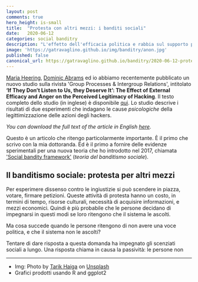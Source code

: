 ```yaml
---
layout: post
comments: true
hero_height: is-small
title:  "Protesta con altri mezzi: i banditi sociali"
date:   2020-06-12
categories: social banditry
description: "L'effetto dell'efficacia politica e rabbia sul supporto per i banditi sociali"
image: 'https://gatravaglino.github.io/img/banditry/anon.jpg'
published: false
canonical_url: https://gatravaglino.github.io/banditry/2020-06-12-protest-bandits.markdown.html
---
```

[Maria Heering](https://www.kent.ac.uk/psychology/people/328/www.kent.ac.uk/psychology/people/328/heering-maria), [Dominic Abrams](https://www.kent.ac.uk/psychology/people/212/www.kent.ac.uk/psychology/people/212/abrams-dominic) ed io abbiamo recentemente pubblicato un nuovo studio sulla rivista 'Group Processes & Intergroup Relations', intitolato **‘If They Don’t Listen to Us, they Deserve It’: The Effect of External Efficacy and Anger on the Perceived Legitimacy of Hacking**. Il testo completo dello studio (in inglese) è disponibile [qui](https://kar.kent.ac.uk/81609/3/If%20they%20don%27t%20listen%20to%20us%20they%20deserve%20it.pdf). Lo studio descrive i risultati di due esperimenti che indagano le cause *psicologiche* della legittimizzazione delle azioni degli hackers. 

*You can download the full text of the article in English [here](https://kar.kent.ac.uk/81609/3/If%20they%20don%27t%20listen%20to%20us%20they%20deserve%20it.pdf).* 

Questo è un articolo che ritengo particolarmente importante. È il primo che scrivo con la mia dottoranda. Ed è il primo a fornire delle evidenze sperimentali per una nuova teoria che ho introdotto nel 2017, chiamata ['Social bandity framework'](https://journals.sagepub.com/doi/full/10.1177/1368430217722037) (*teoria del banditismo sociale*).

## Il banditismo sociale: protesta per altri mezzi

Per esperimere dissenso contro le ingiustizie si può scendere in piazza, votare, firmare petizioni. Queste attività di protesta hanno un costo, in termini di tempo, risorse culturali, necessità di acquisire informazioni, e mezzi economici. Quindi è più probabile che le persone decidano di impegnarsi in questi modi se loro ritengono che il sistema le ascolti.  

Ma cosa succede quando le persone ritengono di non avere una voce politica, e che il sistema non le ascolti? 

Tentare di dare risposta a questa domanda ha impegnato gli scenziati sociali a lungo. Una risposta chiama in causa la passività: le persone non 




***
- Img: Photo by [Tarik Haiga](https://unsplash.com/@tar1k) on [Unsplash](https://unsplash.com)
- Grafici prodotti usando R and ggplot2

